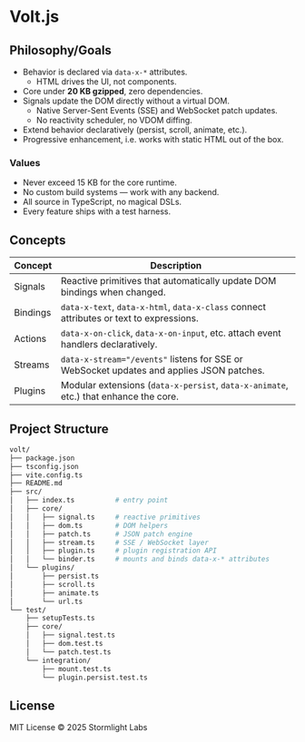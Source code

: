 # Volt.js

## Philosophy/Goals

- Behavior is declared via `data-x-*` attributes.
    - HTML drives the UI, not components.
- Core under **20 KB gzipped**, zero dependencies.
- Signals update the DOM directly without a virtual DOM.
    - Native Server-Sent Events (SSE) and WebSocket patch updates.
    - No reactivity scheduler, no VDOM diffing.
- Extend behavior declaratively (persist, scroll, animate, etc.).
- Progressive enhancement, i.e. works with static HTML out of the box.

### Values

- Never exceed 15 KB for the core runtime.
- No custom build systems — work with any backend.
- All source in TypeScript, no magical DSLs.
- Every feature ships with a test harness.

## Concepts

| Concept  | Description                                                                              |
| -------- | ---------------------------------------------------------------------------------------- |
| Signals  | Reactive primitives that automatically update DOM bindings when changed.                 |
| Bindings | `data-x-text`, `data-x-html`, `data-x-class` connect attributes or text to expressions.  |
| Actions  | `data-x-on-click`, `data-x-on-input`, etc. attach event handlers declaratively.          |
| Streams  | `data-x-stream="/events"` listens for SSE or WebSocket updates and applies JSON patches. |
| Plugins  | Modular extensions (`data-x-persist`, `data-x-animate`, etc.) that enhance the core.     |

## Project Structure

```sh
volt/
├── package.json
├── tsconfig.json
├── vite.config.ts
├── README.md
├── src/
│   ├── index.ts          # entry point
│   ├── core/
│   │   ├── signal.ts     # reactive primitives
│   │   ├── dom.ts        # DOM helpers
│   │   ├── patch.ts      # JSON patch engine
│   │   ├── stream.ts     # SSE / WebSocket layer
│   │   ├── plugin.ts     # plugin registration API
│   │   └── binder.ts     # mounts and binds data-x-* attributes
│   └── plugins/
│       ├── persist.ts
│       ├── scroll.ts
│       ├── animate.ts
│       └── url.ts
└── test/
    ├── setupTests.ts
    ├── core/
    │   ├── signal.test.ts
    │   ├── dom.test.ts
    │   └── patch.test.ts
    └── integration/
        ├── mount.test.ts
        └── plugin.persist.test.ts
```

## License

MIT License © 2025 Stormlight Labs
